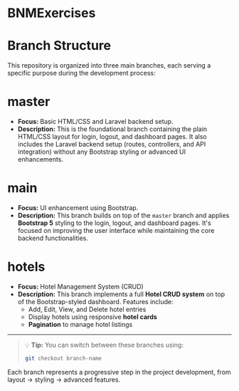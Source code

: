 # BNMExercises
# Branch Structure

This repository is organized into three main branches, each serving a specific purpose during the development process:

# master
- **Focus:** Basic HTML/CSS and Laravel backend setup.
- **Description:** This is the foundational branch containing the plain HTML/CSS layout for login, logout, and dashboard pages. It also includes the Laravel backend setup (routes, controllers, and API integration) without any Bootstrap styling or advanced UI enhancements.

# main
- **Focus:** UI enhancement using Bootstrap.
- **Description:** This branch builds on top of the `master` branch and applies **Bootstrap 5** styling to the login, logout, and dashboard pages. It's focused on improving the user interface while maintaining the core backend functionalities.

# hotels
- **Focus:** Hotel Management System (CRUD)
- **Description:** This branch implements a full **Hotel CRUD system** on top of the Bootstrap-styled dashboard. Features include:
  - Add, Edit, View, and Delete hotel entries
  - Display hotels using responsive **hotel cards**
  - **Pagination** to manage hotel listings
---
> 💡 **Tip:** You can switch between these branches using:
> ```bash
> git checkout branch-name
> ```
Each branch represents a progressive step in the project development, from layout → styling → advanced features.
